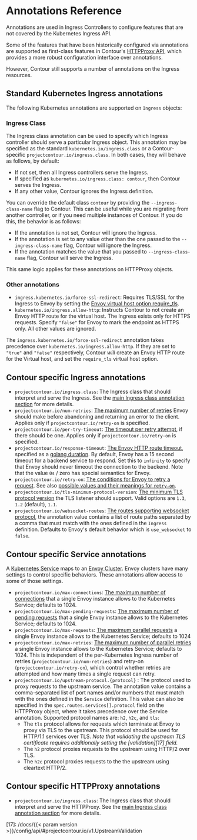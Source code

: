 # Annotations Reference

<div id="toc" class="navigation"></div>

Annotations are used in Ingress Controllers to configure features that are not covered by the Kubernetes Ingress API.

Some of the features that have been historically configured via annotations are supported as first-class features in Contour's [HTTPProxy API][15], which provides a more robust configuration interface over
annotations.

However, Contour still supports a number of annotations on the Ingress resources.

## Standard Kubernetes Ingress annotations

The following Kubernetes annotations are supported on `Ingress` objects:

### Ingress Class

The Ingress class annotation can be used to specify which Ingress controller should serve a particular Ingress object.
This annotation may be specified as the standard `kubernetes.io/ingress.class` or a Contour-specific `projectcontour.io/ingress.class`.
In both cases, they will behave as follows, by default:

* If not set, then all Ingress controllers serve the Ingress.
* If specified as `kubernetes.io/ingress.class: contour`, then Contour serves the Ingress.
* If any other value, Contour ignores the Ingress definition.

You can override the default class `contour` by providing the `--ingress-class-name` flag to Contour. 
This can be useful while you are migrating from another controller, or if you need multiple instances of Contour.
If you do this, the behavior is as follows:
* If the annotation is not set, Contour will ignore the Ingress.
* If the annotation is set to any value other than the one passed to the `--ingress-class-name` flag, Contour will ignore the Ingress.
* If the annotation matches the value that you passed to `--ingress-class-name` flag, Contour will serve the Ingress.

This same logic applies for these annotations on HTTPProxy objects.

### Other annotations 

 - `ingress.kubernetes.io/force-ssl-redirect`: Requires TLS/SSL for the Ingress to Envoy by setting the [Envoy virtual host option require_tls][16].
 - `kubernetes.io/ingress.allow-http`: Instructs Contour to not create an Envoy HTTP route for the virtual host. The Ingress exists only for HTTPS requests. Specify `"false"` for Envoy to mark the endpoint as HTTPS only. All other values are ignored.

The `ingress.kubernetes.io/force-ssl-redirect` annotation takes precedence over `kubernetes.io/ingress.allow-http`. If they are set to `"true"` and `"false"` respectively, Contour *will* create an Envoy HTTP route for the Virtual host, and set the `require_tls` virtual host option.

## Contour specific Ingress annotations

 - `projectcontour.io/ingress.class`: The Ingress class that should interpret and serve the Ingress. See the [main Ingress class annotation section](#ingress-class) for more details.
 - `projectcontour.io/num-retries`: [The maximum number of retries][1] Envoy should make before abandoning and returning an error to the client. Applies only if `projectcontour.io/retry-on` is specified.
 - `projectcontour.io/per-try-timeout`: [The timeout per retry attempt][2], if there should be one. Applies only if `projectcontour.io/retry-on` is specified.
 - `projectcontour.io/response-timeout`: [The Envoy HTTP route timeout][3], specified as a [golang duration][4]. By default, Envoy has a 15 second timeout for a backend service to respond. Set this to `infinity` to specify that Envoy should never timeout the connection to the backend. Note that the value `0s` / zero has special semantics for Envoy.
 - `projectcontour.io/retry-on`: [The conditions for Envoy to retry a request][5]. See also [possible values and their meanings for `retry-on`][6].
 - `projectcontour.io/tls-minimum-protocol-version`: [The minimum TLS protocol version][7] the TLS listener should support. Valid options are `1.3`, `1.2` (default), `1.1`.
 - `projectcontour.io/websocket-routes`: [The routes supporting websocket protocol][8], the annotation value contains a list of route paths separated by a comma that must match with the ones defined in the `Ingress` definition. Defaults to Envoy's default behavior which is `use_websocket` to `false`.

## Contour specific Service annotations

A [Kubernetes Service][9] maps to an [Envoy Cluster][10]. Envoy clusters have many settings to control specific behaviors. These annotations allow access to some of those settings.

- `projectcontour.io/max-connections`: [The maximum number of connections][11] that a single Envoy instance allows to the Kubernetes Service; defaults to 1024.
- `projectcontour.io/max-pending-requests`: [The maximum number of pending requests][13] that a single Envoy instance allows to the Kubernetes Service; defaults to 1024.
- `projectcontour.io/max-requests`: [The maximum parallel requests][13] a single Envoy instance allows to the Kubernetes Service; defaults to 1024
- `projectcontour.io/max-retries`: [The maximum number of parallel retries][14] a single Envoy instance allows to the Kubernetes Service; defaults to 1024. This is independent of the per-Kubernetes Ingress number of retries (`projectcontour.io/num-retries`) and retry-on (`projectcontour.io/retry-on`), which control whether retries are attempted and how many times a single request can retry.
- `projectcontour.io/upstream-protocol.{protocol}` : The protocol used to proxy requests to the upstream service.
  The annotation value contains a comma-separated list of port names and/or numbers that must match with the ones defined in the `Service` definition.
  This value can also be specified in the `spec.routes.services[].protocol` field on the HTTPProxy object, where it takes precedence over the Service annotation.
  Supported protocol names are: `h2`, `h2c`, and `tls`:
  - The `tls` protocol allows for requests which terminate at Envoy to proxy via TLS to the upstream.
    This protocol should be used for HTTP/1.1 services over TLS.
    _Note that validating the upstream TLS certificate requires additionally setting the [validation][17] field._
  - The `h2` protocol proxies requests to the upstream using HTTP/2 over TLS.
  - The `h2c` protocol proxies requests to the the upstream using cleartext HTTP/2.

## Contour specific HTTPProxy annotations
- `projectcontour.io/ingress.class`: The Ingress class that should interpret and serve the HTTPProxy. See the [main Ingress class annotation section](#ingress-class) for more details.

[1]: https://www.envoyproxy.io/docs/envoy/v1.11.2/configuration/http_filters/router_filter.html#config-http-filters-router-x-envoy-max-retries
[2]: https://www.envoyproxy.io/docs/envoy/v1.11.2/api-v2/api/v2/route/route.proto#envoy-api-field-route-routeaction-retrypolicy-retry-on
[3]: https://www.envoyproxy.io/docs/envoy/v1.11.2/api-v2/api/v2/route/route.proto.html#envoy-api-field-route-routeaction-timeout
[4]: https://golang.org/pkg/time/#ParseDuration
[5]: https://www.envoyproxy.io/docs/envoy/v1.11.2/api-v2/api/v2/route/route.proto#envoy-api-field-route-routeaction-retrypolicy-retry-on
[6]: https://www.envoyproxy.io/docs/envoy/v1.11.2/configuration/http_filters/router_filter.html#config-http-filters-router-x-envoy-retry-on
[7]: https://www.envoyproxy.io/docs/envoy/v1.11.2/api-v2/api/v2/auth/cert.proto#envoy-api-msg-auth-tlsparameters
[8]: https://www.envoyproxy.io/docs/envoy/v1.11.2/api-v2/api/v2/route/route.proto#envoy-api-field-route-routeaction-use-websocket
[9]: https://kubernetes.io/docs/concepts/services-networking/service/
[10]: https://www.envoyproxy.io/docs/envoy/v1.11.2/intro/arch_overview/intro/terminology.html
[11]: https://www.envoyproxy.io/docs/envoy/v1.11.2/api-v2/api/v2/cluster/circuit_breaker.proto#envoy-api-field-cluster-circuitbreakers-thresholds-max-connections
[12]: https://www.envoyproxy.io/docs/envoy/v1.11.2/api-v2/api/v2/cluster/circuit_breaker.proto#envoy-api-field-cluster-circuitbreakers-thresholds-max-pending-requests
[13]: https://www.envoyproxy.io/docs/envoy/v1.11.2/api-v2/api/v2/cluster/circuit_breaker.proto#envoy-api-field-cluster-circuitbreakers-thresholds-max-requests
[14]: https://www.envoyproxy.io/docs/envoy/v1.11.2/api-v2/api/v2/cluster/circuit_breaker.proto#envoy-api-field-cluster-circuitbreakers-thresholds-max-retries
[15]: fundamentals.md
[16]: https://www.envoyproxy.io/docs/envoy/v1.11.2/api-v2/api/v2/route/route.proto.html#envoy-api-field-route-virtualhost-require-tls
[17]: /docs/{{< param version >}}/config/api/#projectcontour.io/v1.UpstreamValidation

